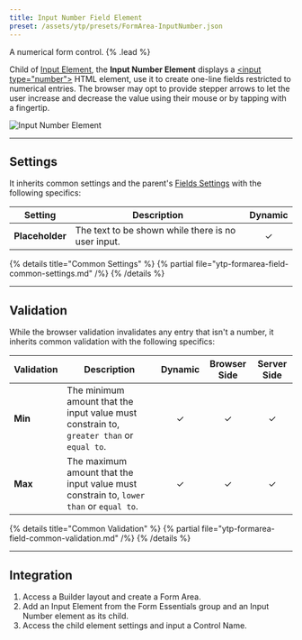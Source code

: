 ```yaml
---
title: Input Number Field Element
preset: /assets/ytp/presets/FormArea-InputNumber.json
---
```


A numerical form control. {% .lead %}

Child of [Input Element](../input), the **Input Number Element** displays a [\<input type="number"\>](https://developer.mozilla.org/en-US/docs/Web/HTML/Element/input/number) HTML element, use it to create one-line fields restricted to numerical entries. The browser may opt to provide stepper arrows to let the user increase and decrease the value using their mouse or by tapping with a fingertip.

![Input Number Element](/assets/ytp/forms/fields/input-number.webp)

---

## Settings

It inherits common settings and the parent's [Fields Settings](../input#fields-settings) with the following specifics:

| Setting | Description | Dynamic |
| ------- | ----------- | :-----: |
| **Placeholder** | The text to be shown while there is no user input. | &#x2713; |

{% details title="Common Settings" %}
    {% partial file="ytp-formarea-field-common-settings.md" /%}
{% /details %}

---

## Validation

While the browser validation invalidates any entry that isn't a number, it inherits common validation with the following specifics:

| Validation | Description | Dynamic | Browser Side | Server Side |
| ---------- | ----------- | :-----: | :----------: | :---------: |
| **Min** | The minimum amount that the input value must constrain to, `greater than` or `equal to`. | &#x2713; | &#x2713; | &#x2713; |
| **Max** | The maximum amount that the input value must constrain to, `lower than` or `equal to`. | &#x2713; | &#x2713; | &#x2713; |

{% details title="Common Validation" %}
    {% partial file="ytp-formarea-field-common-validation.md" /%}
{% /details %}

---

## Integration

1. Access a Builder layout and create a Form Area.
1. Add an Input Element from the Form Essentials group and an Input Number element as its child.
1. Access the child element settings and input a Control Name.

